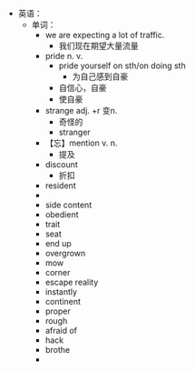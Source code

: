 - 英语：
	- 单词：
		- we are expecting a lot of traffic.
			- 我们现在期望大量流量
		- pride n. v.
			- pride yourself on sth/on doing sth
				- 为自己感到自豪
			- 自信心，自豪
			- 使自豪
		- strange adj. +r 变n.
			- 奇怪的
			- stranger
		- 【忘】mention v. n.
			- 提及
		- discount
			- 折扣
		- resident
		-
		- side content
		- obedient
		- trait
		- seat
		- end up
		- overgrown
		- mow
		- corner
		- escape reality
		- instantly
		- continent
		- proper
		- rough
		- afraid of
		- hack
		- brothe
		-
